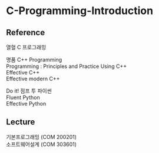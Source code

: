 # C-Programming-Introduction

## Reference
열혈 C 프로그래밍  

명품 C++ Programming  
Programming : Principles and Practice Using C++  
Effective C++  
Effective modern C++  

Do it! 점프 투 파이썬  
Fluent Python  
Effective Python  

## Lecture
기본프로그래밍 (COM 200201)  
소프트웨어설계 (COM 303601)  
